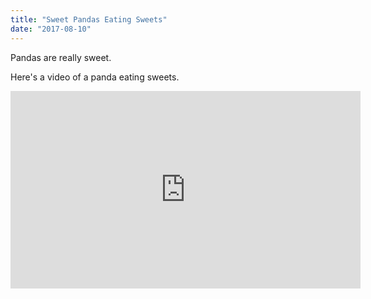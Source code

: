 ```yaml
---
title: "Sweet Pandas Eating Sweets"
date: "2017-08-10"
---
```


Pandas are really sweet.

Here's a video of a panda eating sweets.

<iframe width="560" height="316" src="https://www.youtube.com/embed/4n0xNbfJLR8" frameborder="0" allowfullscreen></iframe>
